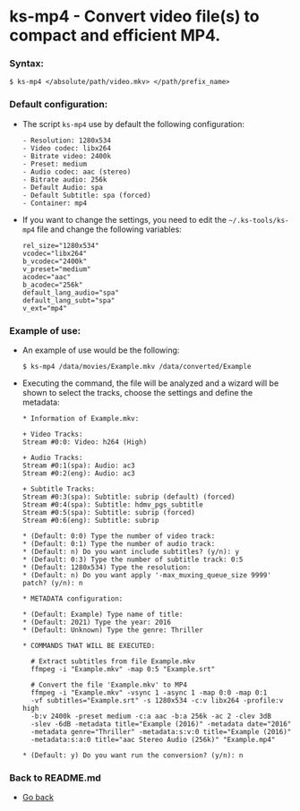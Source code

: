 ks-mp4 - Convert video file(s) to compact and efficient MP4.
============================================================

### Syntax:

```shell
$ ks-mp4 </absolute/path/video.mkv> </path/prefix_name>
```

### Default configuration:

  * The script `ks-mp4` use by default the following configuration:
    
    ```shell
    - Resolution: 1280x534
    - Video codec: libx264
    - Bitrate video: 2400k
    - Preset: medium
    - Audio codec: aac (stereo)
    - Bitrate audio: 256k
    - Default Audio: spa
    - Default Subtitle: spa (forced)
    - Container: mp4
    ````
    
  * If you want to change the settings, you need to edit the `~/.ks-tools/ks-mp4` file and change the following variables:
  
    ```shell
    rel_size="1280x534"
    vcodec="libx264"
    b_vcodec="2400k"
    v_preset="medium"
    acodec="aac"
    b_acodec="256k"
    default_lang_audio="spa"
    default_lang_subt="spa"
    v_ext="mp4"
    ````
    
### Example of use:

  * An example of use would be the following:
  
    ```shell
    $ ks-mp4 /data/movies/Example.mkv /data/converted/Example
    ````
    
  * Executing the command, the file will be analyzed and a wizard will be shown to select the tracks, choose the settings and define the metadata:
  
    ```shell
    * Information of Example.mkv:
    
    + Video Tracks:
    Stream #0:0: Video: h264 (High)

    + Audio Tracks:
    Stream #0:1(spa): Audio: ac3
    Stream #0:2(eng): Audio: ac3

    + Subtitle Tracks:
    Stream #0:3(spa): Subtitle: subrip (default) (forced)
    Stream #0:4(spa): Subtitle: hdmv_pgs_subtitle
    Stream #0:5(spa): Subtitle: subrip (forced)
    Stream #0:6(eng): Subtitle: subrip

    * (Default: 0:0) Type the number of video track: 
    * (Default: 0:1) Type the number of audio track: 
    * (Default: n) Do you want include subtitles? (y/n): y
    * (Default: 0:3) Type the number of subtitle track: 0:5
    * (Default: 1280x534) Type the resolution: 
    * (Default: n) Do you want apply '-max_muxing_queue_size 9999' patch? (y/n): n

    * METADATA configuration:

    * (Default: Example) Type name of title: 
    * (Default: 2021) Type the year: 2016
    * (Default: Unknown) Type the genre: Thriller

    * COMMANDS THAT WILL BE EXECUTED:

      # Extract subtitles from file Example.mkv
      ffmpeg -i "Example.mkv" -map 0:5 "Example.srt"

      # Convert the file 'Example.mkv' to MP4
      ffmpeg -i "Example.mkv" -vsync 1 -async 1 -map 0:0 -map 0:1 
      -vf subtitles="Example.srt" -s 1280x534 -c:v libx264 -profile:v high 
      -b:v 2400k -preset medium -c:a aac -b:a 256k -ac 2 -clev 3dB 
      -slev -6dB -metadata title="Example (2016)" -metadata date="2016" 
      -metadata genre="Thriller" -metadata:s:v:0 title="Example (2016)" 
      -metadata:s:a:0 title="aac Stereo Audio (256k)" "Example.mp4"

    * (Default: y) Do you want run the conversion? (y/n): n
    ````
    
### Back to README.md
    
* [Go back](https://github.com/q3aql/ks-tools/blob/main/README.md)
  
